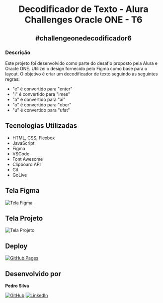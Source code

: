 <h1 align="center"> Decodificador de Texto - Alura Challenges Oracle ONE - T6 </h1>
<h2 align="center">#challengeonedecodificador6</h2>

### Descrição
Este projeto foi desenvolvido como parte do desafio proposto pela Alura e Oracle ONE. Utilizei o design fornecido pelo Figma como base para o layout. O objetivo é criar um decodificador de texto seguindo as seguintes regras:

- "e" é convertido para "enter"
- "i" é convertido para "imes"
- "a" é convertido para "ai"
- "o" é convertido para "ober"
- "u" é convertido para "ufat"

## Tecnologias Utilizadas
- HTML, CSS, Flexbox
- JavaScript
- Figma
- VSCode
- Font Awesome
- Clipboard API
- Git
- GoLive

## Tela Figma
![Tela Figma](https://github.com/pedro1hen1/Decodificador-De-Texto/assets/48529916/8cd9e403-f748-455c-8881-531b9192c14d.png)

## Tela Projeto
![Tela Projeto](https://github.com/pedro1hen1/Decodificador-De-Texto/assets/48529916/e7fc9542-b7ec-45b7-aeba-9a373a916473.png)

## Deploy
[![GitHub Pages](https://img.shields.io/badge/GitHub%20Pages-222222?style=for-the-badge&logo=GitHub%20Pages&logoColor=white)](https://pedro1hen1.github.io/Decodificador-De-Texto/)

## Desenvolvido por
**Pedro Silva**

[![GitHub](https://img.shields.io/badge/GitHub-100000?style=for-the-badge&logo=github&logoColor=white)](https://github.com/pedro1hen1) [![LinkedIn](https://img.shields.io/badge/LinkedIn-0077B5?style=for-the-badge&logo=linkedin&logoColor=white)](https://linkedin.com/in/pedro1hen1)
